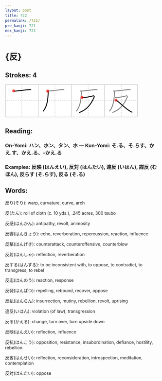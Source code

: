```yaml
---
layout: post
title: 722
permalink: /722/
pre_kanji: 721
nex_kanji: 723
---
```


# {反}

## Strokes: 4

<div class="stroke"><img src="../images/E58F8D.png" /></div>

## Reading:

### On-Yomi: ハン、ホン、タン、ホ &mdash; Kun-Yomi: そ.る、そ.らす、かえ.す、かえ.る、-かえ.る

### Examples: 反映 (はんえい), 反対 (はんたい), 違反 (いはん), 謀反 (むほん), 反らす (そ.らす), 反る (そ.る)

## Words:

反り(そり): warp, curvature, curve, arch

反(たん): roll of cloth (c. 10 yds.), .245 acres, 300 tsubo

反感(はんかん): antipathy, revolt, animosity

反響(はんきょう): echo, reverberation, repercussion, reaction, influence

反撃(はんげき): counterattack, counteroffensive, counterblow

反射(はんしゃ): reflection, reverberation

反する(はんする): to be inconsistent with, to oppose, to contradict, to transgress, to rebel

反応(はんのう): reaction, response

反発(はんぱつ): repelling, rebound, recover, oppose

反乱(はんらん): insurrection, mutiny, rebellion, revolt, uprising

違反(いはん): violation (of law), transgression

反る(かえる): change, turn over, turn upside down

反映(はんえい): reflection, influence

反抗(はんこう): opposition, resistance, insubordination, defiance, hostility, rebellion

反省(はんせい): reflection, reconsideration, introspection, meditation, contemplation

反対(はんたい): oppose
